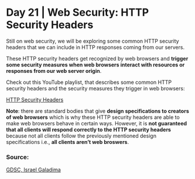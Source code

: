 # Day 21 | Web Security: HTTP Security Headers

Still on web security, we will be exploring some common HTTP security headers that we can include in HTTP responses coming from our servers. 

These HTTP security headers get recognized by web browsers and **trigger some security measures when web browsers interact with resources or responses from our web server origin**.

Check out this YouTube playlist, that describes some common HTTP security headers and the security measures they trigger in web browsers:
 

[HTTP Security Headers](https://www.youtube.com/playlist?list=PLIbCFt2m6LvJW3WHREw8JdZkoO5i6wPM6)

**Note**: there are standard bodies that give **design specifications to creators of web browsers** which is why these HTTP security headers are able to make web browsers behave in certain ways. However, it is **not guaranteed that all clients will respond correctly to the HTTP security headers** because not all clients follow the previously mentioned design specifications i.e., **all clients aren’t web broswers**.

### Source:

[GDSC, Israel Galadima](https://israelgaladima.notion.site/Day-21-Web-Security-HTTP-Security-Headers-0ad88e76b6e942ff8650bc0866118644)